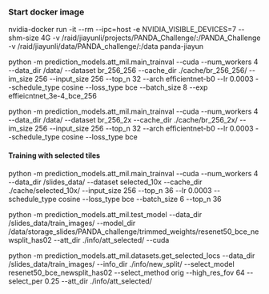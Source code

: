### Start docker image
 nvidia-docker run -it --rm --ipc=host -e NVIDIA_VISIBLE_DEVICES=7 --shm-size 4G -v /raid/jiayunli/projects/PANDA_Challenge/:/PANDA_Challenge -v /raid/jiayunli/data/PANDA_challenge/:/data panda-jiayun
 
 python -m prediction_models.att_mil.main_trainval --cuda --num_workers 4 --data_dir /data/ --dataset br_256_256 --cache_dir ./cache/br_256_256/  --im_size 256 --input_size 256  --top_n 32 --arch efficientnet-b0 --lr 0.0003 --schedule_type cosine --loss_type bce --batch_size 8 --exp effieicntnet_3e-4_bce_256
 
 python -m prediction_models.att_mil.main_trainval --cuda --num_workers 4 --data_dir /data/ --dataset br_256_2x  --cache_dir ./cache/br_256_2x/  --im_size 256 --input_size 256  --top_n 32 --arch efficientnet-b0 --lr 0.0003 --schedule_type cosine --loss_type bce
 
 #### Training with selected tiles
python -m prediction_models.att_mil.main_trainval --cuda --num_workers 4 --data_dir /slides_data/ --dataset selected_10x  --cache_dir ./cache/selected_10x/  --input_size 256  --top_n 36 --lr 0.0003 --schedule_type cosine --loss_type bce --batch_size 6 --top_n 36

python -m prediction_models.att_mil.test_model --data_dir /slides_data/train_images/ --model_dir /data/storage_slides/PANDA_challenge/trimmed_weights/resenet50_bce_newsplit_has02   --att_dir ./info/att_selected/ --cuda

python -m prediction_models.att_mil.datasets.get_selected_locs --data_dir /slides_data/train_images/ --info_dir ./info/new_split/ --select_model resenet50_bce_newsplit_has02 --select_method orig --high_res_fov 64 --select_per 0.25  --att_dir ./info/att_selected/